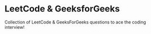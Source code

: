 # LeetCode & GeeksforGeeks
Collection of LeetCode & GeeksForGeeks questions to ace the coding interview!
